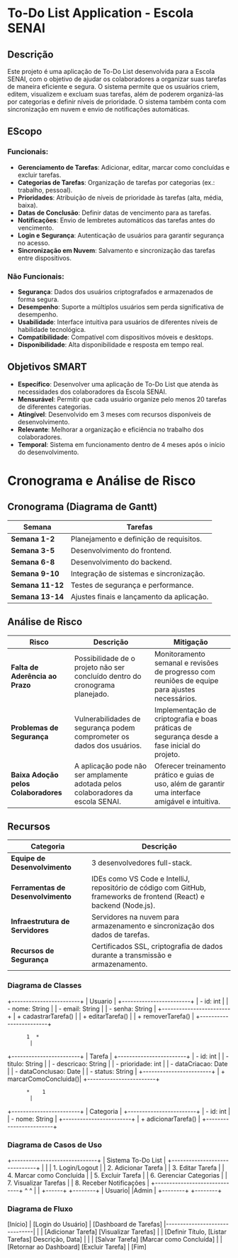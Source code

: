 # To-Do List Application - Escola SENAI

## Descrição

Este projeto é uma aplicação de To-Do List desenvolvida para a Escola SENAI, com o objetivo de ajudar os colaboradores a organizar suas tarefas de maneira eficiente e segura. O sistema permite que os usuários criem, editem, visualizem e excluam suas tarefas, além de poderem organizá-las por categorias e definir níveis de prioridade. O sistema também conta com sincronização em nuvem e envio de notificações automáticas.

## EScopo

### Funcionais:
- **Gerenciamento de Tarefas**: Adicionar, editar, marcar como concluídas e excluir tarefas.
- **Categorias de Tarefas**: Organização de tarefas por categorias (ex.: trabalho, pessoal).
- **Prioridades**: Atribuição de níveis de prioridade às tarefas (alta, média, baixa).
- **Datas de Conclusão**: Definir datas de vencimento para as tarefas.
- **Notificações**: Envio de lembretes automáticos das tarefas antes do vencimento.
- **Login e Segurança**: Autenticação de usuários para garantir segurança no acesso.
- **Sincronização em Nuvem**: Salvamento e sincronização das tarefas entre dispositivos.

### Não Funcionais:
- **Segurança**: Dados dos usuários criptografados e armazenados de forma segura.
- **Desempenho**: Suporte a múltiplos usuários sem perda significativa de desempenho.
- **Usabilidade**: Interface intuitiva para usuários de diferentes níveis de habilidade tecnológica.
- **Compatibilidade**: Compatível com dispositivos móveis e desktops.
- **Disponibilidade**: Alta disponibilidade e resposta em tempo real.

## Objetivos SMART

- **Específico**: Desenvolver uma aplicação de To-Do List que atenda às necessidades dos colaboradores da Escola SENAI.
- **Mensurável**: Permitir que cada usuário organize pelo menos 20 tarefas de diferentes categorias.
- **Atingível**: Desenvolvido em 3 meses com recursos disponíveis de desenvolvimento.
- **Relevante**: Melhorar a organização e eficiência no trabalho dos colaboradores.
- **Temporal**: Sistema em funcionamento dentro de 4 meses após o início do desenvolvimento.

# Cronograma e Análise de Risco

## Cronograma (Diagrama de Gantt)

| Semana        | Tarefas                                       |
| ------------- | --------------------------------------------- |
| **Semana 1-2**  | Planejamento e definição de requisitos.       |
| **Semana 3-5**  | Desenvolvimento do frontend.                 |
| **Semana 6-8**  | Desenvolvimento do backend.                  |
| **Semana 9-10** | Integração de sistemas e sincronização.       |
| **Semana 11-12**| Testes de segurança e performance.           |
| **Semana 13-14**| Ajustes finais e lançamento da aplicação.    |

## Análise de Risco

| Risco                            | Descrição                                                                                   | Mitigação                                                                                   |
| --------------------------------- | ------------------------------------------------------------------------------------------- | ------------------------------------------------------------------------------------------- |
| **Falta de Aderência ao Prazo**   | Possibilidade de o projeto não ser concluído dentro do cronograma planejado.                 | Monitoramento semanal e revisões de progresso com reuniões de equipe para ajustes necessários.|
| **Problemas de Segurança**        | Vulnerabilidades de segurança podem comprometer os dados dos usuários.                       | Implementação de criptografia e boas práticas de segurança desde a fase inicial do projeto.   |
| **Baixa Adoção pelos Colaboradores**| A aplicação pode não ser amplamente adotada pelos colaboradores da escola SENAI.             | Oferecer treinamento prático e guias de uso, além de garantir uma interface amigável e intuitiva.|

## Recursos

| Categoria                         | Descrição                                                                                   |
| ---------------------------------- | ------------------------------------------------------------------------------------------- |
| **Equipe de Desenvolvimento**      | 3 desenvolvedores full-stack.                                                               |
| **Ferramentas de Desenvolvimento** | IDEs como VS Code e IntelliJ, repositório de código com GitHub, frameworks de frontend (React) e backend (Node.js).|
| **Infraestrutura de Servidores**   | Servidores na nuvem para armazenamento e sincronização dos dados de tarefas.                |
| **Recursos de Segurança**          | Certificados SSL, criptografia de dados durante a transmissão e armazenamento.              |


### Diagrama de Classes

+------------------------+
|        Usuario          |
+------------------------+
| - id: int               |
| - nome: String          |
| - email: String         |
| - senha: String         |
+------------------------+
| + cadastrarTarefa()     |
| + editarTarefa()        |
| + removerTarefa()       |
+------------------------+

          1  *
           |  
+------------------------+
|        Tarefa          |
+------------------------+
| - id: int              |
| - titulo: String       |
| - descricao: String    |
| - prioridade: int      |
| - dataCriacao: Date    |
| - dataConclusao: Date  |
| - status: String       |
+------------------------+
| + marcarComoConcluida()|
+------------------------+

          *    1
           |  
+------------------------+
|       Categoria        |
+------------------------+
| - id: int              |
| - nome: String         |
+------------------------+
| + adicionarTarefa()    |
+------------------------+

### Diagrama de Casos de Uso

+------------------------------+
|        Sistema To-Do List     |
+------------------------------+
|                              |
| 1. Login/Logout              |
| 2. Adicionar Tarefa          |
| 3. Editar Tarefa             |
| 4. Marcar como Concluída      |
| 5. Excluir Tarefa            |
| 6. Gerenciar Categorias      |
| 7. Visualizar Tarefas        |
| 8. Receber Notificações      |
+------------------------------+
         ^            ^
         |            |
     +------+     +--------+
     | Usuario|   |Admin   |
     +--------+   +--------+


### Diagrama de Fluxo

[Início]
    |
[Login do Usuário]
    |
[Dashboard de Tarefas]
    |-------------------------------|
    |                               |
[Adicionar Tarefa]        [Visualizar Tarefas]
    |                               |
[Definir Título,            [Listar Tarefas]
Descrição, Data]                  |
    |                               |
[Salvar Tarefa]                [Marcar como Concluída]
    |                               |
[Retornar ao Dashboard]      [Excluir Tarefa]
    |
[Fim]